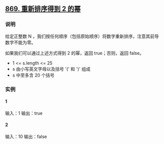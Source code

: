 ## [869. 重新排序得到 2 的幂](https://leetcode-cn.com/problems/reordered-power-of-2/)

### 说明
给定正整数 N ，我们按任何顺序（包括原始顺序）将数字重新排序，注意其前导数字不能为零。

如果我们可以通过上述方式得到 2 的幂，返回 true；否则，返回 false。

* 1 <= s.length <= 25
* s 由小写英文字母以及括号 '(' 和 ')' 组成
* s 中至多含 20 个括号

### 实例
#### 1
输入：1
输出：true

#### 2
输入：10
输出：false